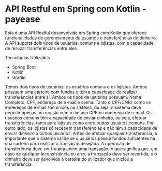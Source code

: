 # API Restful em Spring com Kotlin - payease

Esta é uma API Restful desenvolvida em Spring com Kotlin que oferece funcionalidades de gerenciamento de usuários e transferências de dinheiro. A API suporta dois tipos de usuários: comuns e lojistas, com a capacidade de realizar transferências entre eles.

Tecnologias Utilizadas
- Spring Boot
- Kotlin
- Gradle

Temos dois tipos de usuários: os usuários comuns e os lojistas. Ambos possuem uma carteira com fundos e têm a capacidade de realizar transferências entre si. Ambos os tipos de usuários possuem: Nome Completo, CPF, endereço de e-mail e senha. Tanto o CPF/CNPJ como os endereços de e-mail são únicos no sistema, ou seja, o sistema deve permitir apenas um registo com o mesmo CPF ou endereço de e-mail.
Os usuários comuns têm a capacidade de enviar dinheiro, ou seja, efetuar transferências, tanto para lojistas como entre outros usuários comuns. Por outro lado, os lojistas só recebem transferências e não têm a capacidade de enviar dinheiro a outros usuários.
Antes de efetuar qualquer transferência, é importante que o sistema valide se o usuários possui fundos suficientes na sua carteira para realizar a transação desejada.
A operação de transferência deve ser tratada como uma transação, o que significa que, em caso de qualquer inconsistência ou erro, a transação deve ser revertida, e o dinheiro deve ser devolvido à carteira do utilizador que iniciou a transferência.
